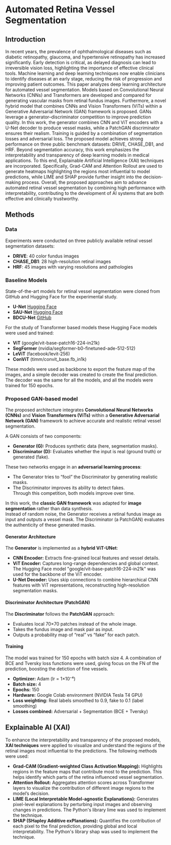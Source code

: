 # Automated Retina Vessel Segmentation

## Introduction
In recent years, the prevalence of ophthalmological diseases such as diabetic retinopathy, glaucoma, and hypertensive retinopathy has increased significantly. Early detection is critical, as delayed diagnosis can lead to irreversible vision loss, highlighting the importance of effective clinical tools. Machine learning and deep learning techniques now enable clinicians to identify diseases at an early stage, reducing the risk of progression and improving patient outcomes. This paper analyzes deep learning architecture for automated vessel segmentation. Models based on Convolutional Neural Networks (CNNs) and Transformers are developed and compared for generating vascular masks from retinal fundus images. Furthermore, a novel hybrid model that combines CNNs and Vision Transformers (ViTs) within a Generative Adversarial Network (GAN) framework is proposed. GANs leverage a generator–discriminator competition to improve prediction quality. In this work, the generator combines CNN and ViT encoders with a U-Net decoder to produce vessel masks, while a PatchGAN discriminator ensures their realism. Training is guided by a combination of segmentation losses and adversarial loss. The proposed model achieves strong performance on three public benchmark datasets: DRIVE, CHASE_DB1, and HRF.
Beyond segmentation accuracy, this work emphasizes the interpretability and transparency of deep learning models in medical applications. To this end, Explainable Artificial Intelligence (XAI) techniques are incorporated. Specifically, Grad-CAM and Attention Rollout are used to generate heatmaps highlighting the regions most influential to model predictions, while LIME and SHAP provide further insight into the decision-making process.
Overall, the proposed approaches aim to advance automated retinal vessel segmentation by combining high performance with interpretability, contributing to the development of AI systems that are both effective and clinically trustworthy.

## Methods

### Data
Experiments were conducted on three publicly available retinal vessel segmentation datasets:
- **DRIVE**: 40 color fundus images 
- **CHASE_DB1**: 28 high-resolution retinal images
- **HRF**: 45 images with varying resolutions and pathologies

### Baseline Models
State-of-the-art models for retinal vessel segmentation were cloned from GitHub and Hugging Face for the experimental study. 
- **U-Net** [Hugging Face](yasinelh/retinal_vessel_U-Net)
- **SAU-Net** [Hugging Face](yasinelh/retinal_vessel_U-Net)
- **BDCU-Net** [GitHub](https://github.com/rezazad68/BCDU-Net)

For the study of Transformer based models these Hugging Face models were used and trained:
- **ViT** (google/vit-base-patch16-224-in21k)
- **SegFormer** (nvidia/segformer-b0-finetuned-ade-512-512)
- **LeViT** (facebook/levit-256)
- **ConViT** (timm/convit_base.fb_in1k)

These models were used as backbone to export the feature map of the images, and a simple decoder was created to create the final prediction. The decoder was the same for all the models, and all the models were trained for 150 epochs.

### Proposed GAN-based model
The proposed architecture integrates **Convolutional Neural Networks (CNNs)** and **Vision Transformers (ViTs)** within a **Generative Adversarial Network (GAN)** framework to achieve accurate and realistic retinal vessel segmentation.

A GAN consists of two components:
- **Generator (G):** Produces synthetic data (here, segmentation masks).
- **Discriminator (D):** Evaluates whether the input is real (ground truth) or generated (fake).

These two networks engage in an **adversarial learning process**:  
- The Generator tries to “fool” the Discriminator by generating realistic masks.  
- The Discriminator improves its ability to detect fakes.  
Through this competition, both models improve over time.

In this work, the **classic GAN framework** was adapted for **image segmentation** rather than data synthesis.  
Instead of random noise, the Generator receives a retinal fundus image as input and outputs a vessel mask. The Discriminator (a PatchGAN) evaluates the authenticity of these generated masks.

#### Generator Architecture
The **Generator** is implemented as a **hybrid ViT-UNet**:
- **CNN Encoder:** Extracts fine-grained local features and vessel details.  
- **ViT Encoder:** Captures long-range dependencies and global context. The Hugging Face model "google/vit-base-patch16-224-in21k" was used for the backbone of the ViT encoder.
- **U-Net Decoder:** Uses skip connections to combine hierarchical CNN features with ViT representations, reconstructing high-resolution segmentation masks.

#### Discriminator Architecture (PatchGAN)
The **Discriminator** follows the **PatchGAN** approach:
- Evaluates local 70×70 patches instead of the whole image.  
- Takes the fundus image and mask pair as input.  
- Outputs a probability map of “real” vs “fake” for each patch.

#### Training 
The model was trained for 150 epochs with batch size 4. A combination of BCE and Tversky loss functions were used, giving focus on the FN of the prediction, boosting the detiction of fine vessels.
- **Optimizer:** Adam (lr = 1×10⁻⁴)  
- **Batch size:** 4  
- **Epochs:** 150
- **Hardware:** Google Colab environment (NVIDIA Tesla T4 GPU)
- **Loss weighting:** Real labels smoothed to 0.9, fake to 0.1 (label smoothing)  
- **Losses combined:** Adversarial + Segmentation (BCE + Tversky)

## Explainable AI (XAI)

To enhance the interpretability and transparency of the proposed models, **XAI techniques** were applied to visualize and understand the regions of the retinal images most influential to the predictions. The following methods were used:

- **Grad-CAM (Gradient-weighted Class Activation Mapping):** Highlights regions in the feature maps that contribute most to the prediction. This helps identify which parts of the retina influenced vessel segmentation.  
- **Attention Rollout:** Aggregates attention scores across Transformer layers to visualize the contribution of different image regions to the model’s decision.  
- **LIME (Local Interpretable Model-agnostic Explanations):** Generates pixel-level explanations by perturbing input images and observing changes in predictions. The Python's library lime was used to implement the technique. 
- **SHAP (SHapley Additive exPlanations):** Quantifies the contribution of each pixel to the final prediction, providing global and local interpretability.  The Python's library shap was used to implement the technique.


